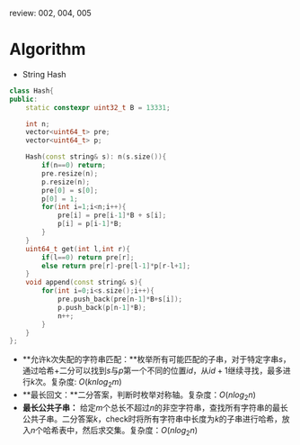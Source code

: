 review: 002, 004, 005

# Algorithm

- String Hash

```c++
class Hash{
public:
    static constexpr uint32_t B = 13331;

    int n;
    vector<uint64_t> pre;
    vector<uint64_t> p;

    Hash(const string& s): n(s.size()){
        if(n==0) return;
        pre.resize(n);
        p.resize(n);
        pre[0] = s[0];
        p[0] = 1;
        for(int i=1;i<n;i++){
            pre[i] = pre[i-1]*B + s[i];
            p[i] = p[i-1]*B;
        }
    }
    uint64_t get(int l,int r){
        if(l==0) return pre[r];
        else return pre[r]-pre[l-1]*p[r-l+1];
    }
    void append(const string& s){
        for(int i=0;i<s.size();i++){
            pre.push_back(pre[n-1]*B+s[i]);
            p.push_back(p[n-1]*B);
            n++;
        }
    }
};
```

- **允许k次失配的字符串匹配：**枚举所有可能匹配的子串，对于特定字串$s$，通过哈希+二分可以找到$s$与$p$第一个不同的位置$id$，从$id+1$继续寻找，最多进行$k$次。复杂度: $O(knlog_2m)$
- **最长回文：**二分答案，判断时枚举对称轴。复杂度：$O(nlog_2n)$
- **最长公共子串：** 给定$m$个总长不超过$n$的非空字符串，查找所有字符串的最长公共子串。二分答案$k$，check时将所有字符串中长度为$k$的子串进行哈希，放入$n$个哈希表中，然后求交集。复杂度：$O(nlog_2n)$
